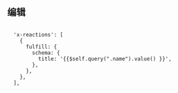 ## 编辑

```tsx | pure

  'x-reactions': [
    {
      fulfill: {
        schema: {
          title: '{{$self.query(".name").value() }}',
        },
      },
    },
  ],

```

<code src="./index.tsx" />
